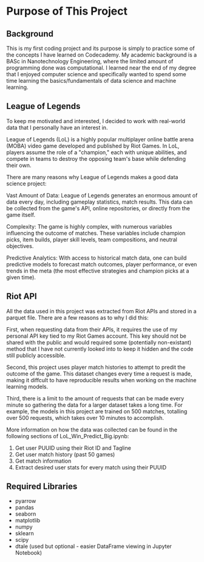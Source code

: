 # Purpose of This Project
## Background
This is my first coding project and its purpose is simply to practice some of the concepts I have learned on Codecademy. My academic background is a BASc in Nanotechnology Engineering, where the limited amount of programming done was computational. I learned near the end of my degree that I enjoyed computer science and specifically wanted to spend some time learning the basics/fundamentals of data science and machine learning.

## League of Legends
To keep me motivated and interested, I decided to work with real-world data that I personally have an interest in.

League of Legends (LoL) is a highly popular multiplayer online battle arena (MOBA) video game developed and published by Riot Games. In LoL, players assume the role of a "champion," each with unique abilities, and compete in teams to destroy the opposing team's base while defending their own.

There are many reasons why League of Legends makes a good data science project:

Vast Amount of Data: League of Legends generates an enormous amount of data every day, including gameplay statistics, match results. This data can be collected from the game's API, online repositories, or directly from the game itself.

Complexity: The game is highly complex, with numerous variables influencing the outcome of matches. These variables include champion picks, item builds, player skill levels, team compositions, and neutral objectives.

Predictive Analytics: With access to historical match data, one can build predictive models to forecast match outcomes, player performance, or even trends in the meta (the most effective strategies and champion picks at a given time).

## Riot API
All the data used in this project was extracted from Riot APIs and stored in a parquet file. There are a few reasons as to why I did this:

First, when requesting data from their APIs, it requires the use of my personal API key tied to my Riot Games account. This key should not be shared with the public and would required some (potentially non-existant) method that I have not currently looked into to keep it hidden and the code still publicly accessible.

Second, this project uses player match histories to attempt to predit the outcome of the game. This dataset changes every time a request is made, making it diffcult to have reproducible results when working on the machine learning models.

Third, there is a limit to the amount of requests that can be made every minute so gathering the data for a larger dataset takes a long time. For example, the models in this project are trained on 500 matches, totalling over 500 requests, which takes over 10 minutes to accomplish.

More information on how the data was collected can be found in the following sections of LoL_Win_Predict_Big.ipynb:
1. Get user PUUID using their Riot ID and Tagline
2. Get user match history (past 50 games)
3. Get match information
4. Extract desired user stats for every match using their PUUID

## Required Libraries
- pyarrow
- pandas
- seaborn
- matplotlib
- numpy
- sklearn
- scipy
- dtale (used but optional - easier DataFrame viewing in Jupyter Notebook)
